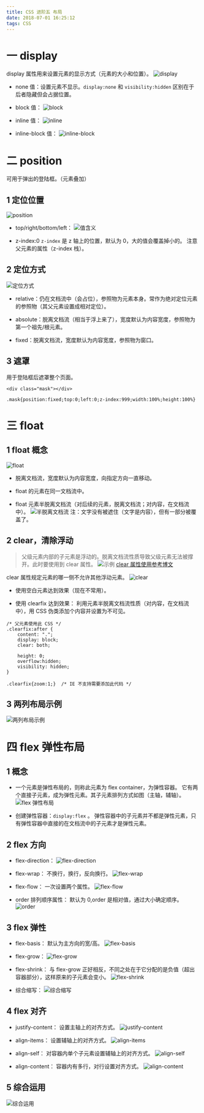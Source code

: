 ```yaml
---
title: CSS 进阶五 布局
date: 2018-07-01 16:25:12
tags: CSS
---
```

# 一 display
display 属性用来设置元素的显示方式（元素的大小和位置）。
![display](图1.PNG)

- none 值：设置元素不显示。`display:none` 和 `visibility:hidden` 区别在于后者隐藏但会占据位置。

- block 值：
![block](图2.PNG)

- inline 值：
![inline](图3.PNG)

- inline-block 值：
![inline-block](图4.PNG)

# 二 position
可用于弹出的登陆框。（元素叠加）
## 1 定位位置
![position](图5.PNG)

- top/right/bottom/left：
![值含义](图6.PNG)

- z-index:0
`z-index` 是 z 轴上的位置，默认为 0，大的值会覆盖掉小的。
注意父元素的属性（z-index 栈）。

## 2 定位方式
![定位方式](图7.PNG)

- relative：仍在文档流中（会占位），参照物为元素本身。常作为绝对定位元素的参照物（其父元素设置成相对定位）。

- absolute：脱离文档流（相当于浮上来了），宽度默认为内容宽度，参照物为第一个祖先/根元素。

- fixed：脱离文档流，宽度默认为内容宽度，参照物为窗口。

## 3 遮罩
用于登陆框后遮罩整个页面。
```
<div class="mask"></div>

.mask{position:fixed;top:0;left:0;z-index:999;width:100%;height:100%}
```

# 三 float
## 1 float 概念
![float](图8.PNG)
- 脱离文档流，宽度默认为内容宽度，向指定方向一直移动。

- float 的元素在同一文档流中。

- float 元素半脱离文档流（对后续的元素，脱离文档流；对内容，在文档流中）。
![半脱离文档流](图9.PNG)
注：文字没有被遮住（文字是内容），但有一部分被覆盖了。

## 2 clear，清除浮动
> 父级元素内部的子元素是浮动的。脱离文档流性质导致父级元素无法被撑开。此时要使用到 clear 属性。
![示例](图10.PNG)
[clear 属性使用参考博文](https://www.jianshu.com/p/9d6a6fc3e398)

clear 属性规定元素的哪一侧不允许其他浮动元素。
![clear](图11.PNG)

- 使用空白元素达到效果（现在不常用）。

- 使用 clearfix 达到效果：
利用元素半脱离文档流性质（对内容，在文档流中），用 CSS 伪类添加个内容并设置为不可见。
```
/* 父元素使用此 CSS */
.clearfix:after {
	content: ".";
	display: block;
	clear: both;

	height: 0;
	overflow:hidden;
	visibility: hidden;
}

.clearfix{zoom:1;}  /* IE 不支持需要添加此代码 */
```

## 3 两列布局示例
![两列布局示例](图12.PNG)

# 四 flex 弹性布局
## 1 概念
- 一个元素是弹性布局的，则称此元素为 flex container，为弹性容器。
它有两个直接子元素，成为弹性元素。其子元素排列方式如图（主轴，辅轴）。
![flex 弹性布局](图13.PNG)

- 创建弹性容器：`display:flex` 。
弹性容器中的子元素并不都是弹性元素，只有弹性容器中直接的在文档流中的子元素才是弹性元素。

## 2 flex 方向
- flex-direction：
![flex-direction](图14.PNG)

- flex-wrap：
不换行，换行，反向换行。
![flex-wrap](图15.PNG)

- flex-flow：
一次设置两个属性。
![flex-flow](图16.PNG)

- order 排列顺序属性：
默认为 0,order 是相对值，通过大小确定顺序。
![order](图17.PNG)

## 3 flex 弹性
- flex-basis：
默认为主方向的宽/高。
![flex-basis](图18.PNG)

- flex-grow：
![flex-grow](图19.PNG)

- flex-shrink：
与 flex-grow 正好相反，不同之处在于它分配的是负值（超出容器部分），这样原来的子元素会变小。
![flex-shrink](图20.PNG)

- 综合缩写：
![综合缩写](图21.PNG)

## 4 flex 对齐
- justify-content：
设置主轴上的对齐方式。
![justify-content](图22.PNG)

- align-items：
设置辅轴上的对齐方式。
![align-items](图23.PNG)

- align-self：
对容器内单个子元素设置辅轴上的对齐方式。
![align-self](图24.PNG)

- align-content：
容器内有多行，对行设置对齐方式。
![align-content](图25.PNG)

## 5 综合运用
![综合运用](图26.PNG)